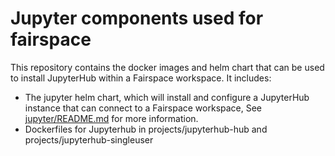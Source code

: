 # Jupyter components used for fairspace

This repository contains the docker images and helm chart that can be used to install
JupyterHub within a Fairspace workspace. It includes:

- The jupyter helm chart, which will install and configure a JupyterHub instance that can
  connect to a Fairspace workspace,
  See [jupyter/README.md](/charts/jupyter/README.md) for more information.
- Dockerfiles for Jupyterhub in projects/jupyterhub-hub and projects/jupyterhub-singleuser

